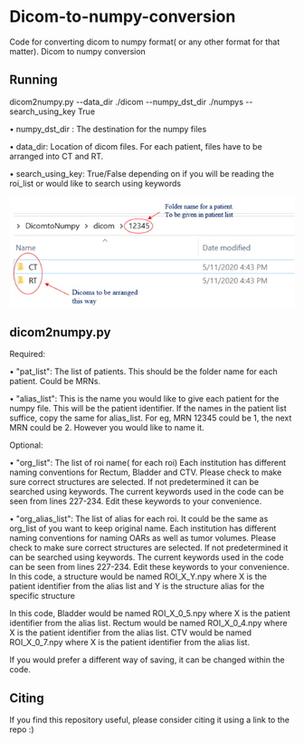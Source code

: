 
# Dicom-to-numpy-conversion
Code for converting dicom to numpy format( or any other format for that matter).
Dicom to numpy conversion


## Running

dicom2numpy.py --data_dir ./dicom --numpy_dst_dir ./numpys --search_using_key True

•  numpy_dst_dir : The destination for the numpy files

•  data_dir: Location of dicom files. For each patient, files have to be arranged into CT and RT.

•  search_using_key: True/False depending on if you will be reading the roi_list or would like to search using keywords


<img src="directoryformat.png" align="center" />

## dicom2numpy.py

Required: 

•	"pat_list": The list of patients. This should be the folder name for each patient. Could be MRNs.

•	"alias_list": This is the name you would like to give each patient for the numpy file. This will be the patient identifier. If the names in the patient list suffice, copy the same for alias_list. For eg, MRN 12345 could be 1, the next MRN could be 2. However you would like to name it.

Optional:

• "org_list": The list of roi name( for each roi) Each institution has different naming conventions for Rectum, Bladder and CTV. Please check to make sure correct structures are selected. If not predetermined it can be searched using keywords. The current keywords used in the code can be seen from lines 227-234. Edit these keywords to your convenience.

• "org_alias_list": The list of alias for each roi. It could be the same as org_list of you want to keep original name.
Each institution has different naming conventions for naming OARs as well as tumor volumes. Please check to make sure correct structures are selected. If not predetermined it can be searched using keywords. The current keywords used in the code can be seen from lines 227-234. Edit these keywords to your convenience.
In this code, a structure would be named ROI_X_Y.npy where X is the patient identifier from the alias list and Y is the structure alias for the specific structure


In this code,
Bladder would be named ROI_X_0_5.npy where X is the patient identifier from the alias list.
Rectum would be named ROI_X_0_4.npy where X is the patient identifier from the alias list.
CTV would be named ROI_X_0_7.npy where X is the patient identifier from the alias list.

If you would prefer a different way of saving, it can be changed within the code.

## Citing
If you find this repository useful, please consider citing it using a link to the repo :)
 
